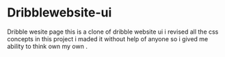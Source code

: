 # Dribblewebsite-ui
Dribble wesite page
this is a clone of dribble website ui i revised all the css concepts in this project 
i maded it without help of anyone so i gived me ability to think own my own .
